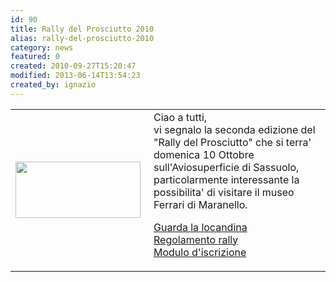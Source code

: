 ```yaml
---
id: 90
title: Rally del Prosciutto 2010
alias: rally-del-prosciutto-2010
category: news
featured: 0
created: 2010-09-27T15:20:47
modified: 2013-06-14T13:54:23
created_by: ignazio
---
```

<table border="0">
 <tbody>
  <tr>
   <td>
    <img border="0" height="90" src="http://www.aeroclubsassuolo.it/club_a1b_1_rid1.jpg" style="float: left; padding-right: 5px;" width="200"/>
   </td>
   <td>
    Ciao a tutti,
    <br/>
    vi segnalo la seconda edizione del "Rally del Prosciutto" che si terra' domenica 10 Ottobre sull'Aviosuperficie di Sassuolo,
    <br/>
    particolarmente interessante la possibilita' di visitare il museo Ferrari di Maranello.
    <p class="baiaimgleft">
     <a href="http://www.aeroclubsassuolo.it/aeroclub_sassuolo_high.pdf" target="_blank">
      Guarda la locandina
     </a>
     <br/>
     <a href="http://www.aeroclubsassuolo.it/Regolamento_secondo_Rally_del_Prosciutto.pdf" target="_blank">
      Regolamento rally
     </a>
     <br/>
     <a href="http://www.aeroclubsassuolo.it/Iscrizione_Secondo_Rally_Prosciutto.pdf" target="_blank">
      Modulo d'iscrizione
     </a>
    </p>
   </td>
  </tr>
 </tbody>
</table>
